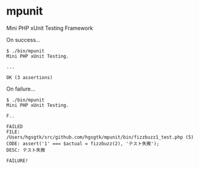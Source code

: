 # mpunit
Mini PHP xUnit Testing Framework

On success...

```
$ ./bin/mpunit
Mini PHP xUnit Testing.

...

OK (3 assertions)
```

On failure...

```
$ ./bin/mpunit
Mini PHP xUnit Testing.

F..

FAILED
FILE: /Users/hgsgtk/src/github.com/hgsgtk/mpunit/bin/fizzbuzz1_test.php (5)
CODE: assert('1' === $actual = fizzbuzz(2), 'テスト失敗');
DESC: テスト失敗

FAILURE!
```
